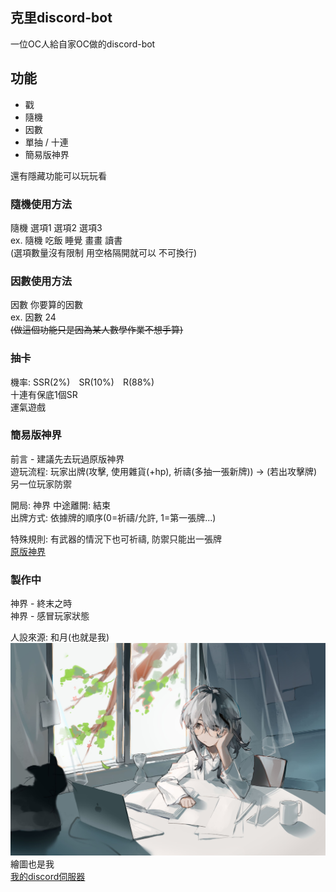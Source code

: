 ## 克里discord-bot

一位OC人給自家OC做的discord-bot

## 功能

- 戳
- 隨機
- 因數
- 單抽 / 十連
- 簡易版神界

還有隱藏功能可以玩玩看

### 隨機使用方法

隨機 選項1 選項2 選項3  
ex. 隨機 吃飯 睡覺 畫畫 讀書  
(選項數量沒有限制 用空格隔開就可以 不可換行)  

### 因數使用方法

因數 你要算的因數  
ex. 因數 24  
~~(做這個功能只是因為某人數學作業不想手算)~~  

### 抽卡

機率: SSR(2%)　SR(10%)　R(88%)  
十連有保底1個SR  
運氣遊戲  

### 簡易版神界

前言 - 建議先去玩過原版神界  
遊玩流程: 玩家出牌(攻擊, 使用雜貨(+hp), 祈禱(多抽一張新牌)) -> (若出攻擊牌)另一位玩家防禦  

開局: 神界    中途離開: 結束  
出牌方式: 依據牌的順序(0=祈禱/允許, 1=第一張牌...)  

特殊規則: 有武器的情況下也可祈禱, 防禦只能出一張牌  
[原版神界](https://godfield.net)  

### 製作中

神界 - 終末之時  
神界 - 感冒玩家狀態  

人設來源: 和月(也就是我)  
![img](./img.jpg)  
繪圖也是我  
[我的discord伺服器](https://discord.gg/SVYdu2mU3k)  